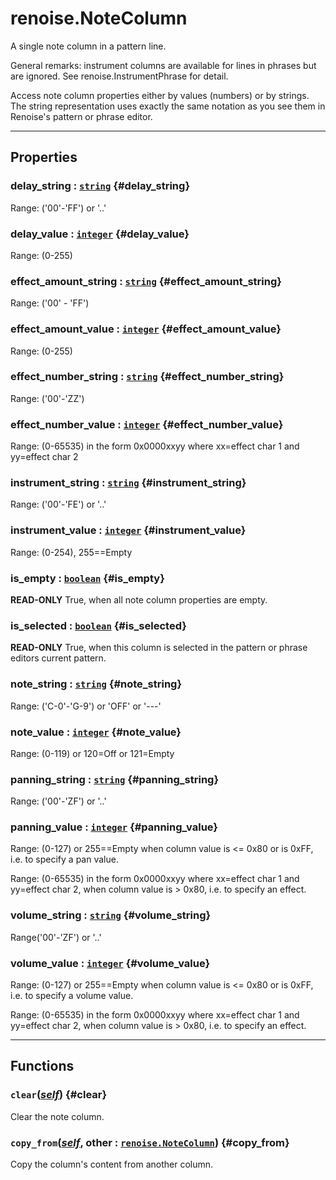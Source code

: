 # renoise.NoteColumn  
A single note column in a pattern line.

General remarks: instrument columns are available for lines in phrases
but are ignored. See renoise.InstrumentPhrase for detail.

Access note column properties either by values (numbers) or by strings.
The string representation uses exactly the same notation as you see
them in Renoise's pattern or phrase editor.  

---  
## Properties
### delay_string : [`string`](/API/builtins/string.md) {#delay_string}
Range: (\'00'-\'FF\') or \'..\'

### delay_value : [`integer`](/API/builtins/integer.md) {#delay_value}
Range: (0-255)

### effect_amount_string : [`string`](/API/builtins/string.md) {#effect_amount_string}
Range: (\'00\' - \'FF\')

### effect_amount_value : [`integer`](/API/builtins/integer.md) {#effect_amount_value}
Range: (0-255)

### effect_number_string : [`string`](/API/builtins/string.md) {#effect_number_string}
Range: (\'00\'-\'ZZ\')

### effect_number_value : [`integer`](/API/builtins/integer.md) {#effect_number_value}
Range: (0-65535) in the form 0x0000xxyy where xx=effect char 1 and yy=effect char 2

### instrument_string : [`string`](/API/builtins/string.md) {#instrument_string}
Range: (\'00\'-\'FE\') or \'..\'

### instrument_value : [`integer`](/API/builtins/integer.md) {#instrument_value}
Range: (0-254), 255==Empty

### is_empty : [`boolean`](/API/builtins/boolean.md) {#is_empty}
**READ-ONLY** True, when all note column properties are empty.

### is_selected : [`boolean`](/API/builtins/boolean.md) {#is_selected}
**READ-ONLY** True, when this column is selected in the pattern or phrase
editors current pattern.

### note_string : [`string`](/API/builtins/string.md) {#note_string}
Range: (\'C-0\'-\'G-9\') or \'OFF\' or \'---\'

### note_value : [`integer`](/API/builtins/integer.md) {#note_value}
Range: (0-119) or 120=Off or 121=Empty

### panning_string : [`string`](/API/builtins/string.md) {#panning_string}
Range: (\'00'-\'ZF\') or \'..\'

### panning_value : [`integer`](/API/builtins/integer.md) {#panning_value}
Range: (0-127) or 255==Empty when column value is <= 0x80 or is 0xFF,
i.e. to specify a pan value.

Range: (0-65535) in the form 0x0000xxyy where xx=effect char 1 and yy=effect char 2,
when column value is > 0x80, i.e. to specify an effect.

### volume_string : [`string`](/API/builtins/string.md) {#volume_string}
Range(\'00\'-\'ZF\') or \'..\'

### volume_value : [`integer`](/API/builtins/integer.md) {#volume_value}
Range: (0-127) or 255==Empty when column value is <= 0x80 or is 0xFF,
i.e. to specify a volume value.

Range: (0-65535) in the form 0x0000xxyy where xx=effect char 1 and yy=effect char 2,
when column value is > 0x80, i.e. to specify an effect.

  

---  
## Functions
### `clear`([*self*](/API/builtins/self.md)) {#clear}
Clear the note column.
### `copy_from`([*self*](/API/builtins/self.md), other : [`renoise.NoteColumn`](/API/renoise/renoise.NoteColumn.md)) {#copy_from}
Copy the column's content from another column.  

